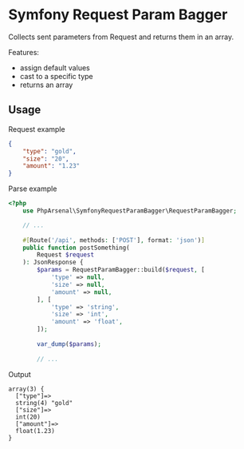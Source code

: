 # Symfony Request Param Bagger

Collects sent parameters from Request and returns them in an array. 

Features:
* assign default values
* cast to a specific type
* returns an array

## Usage 

Request example
```json 
{
    "type": "gold",
    "size": "20",
    "amount": "1.23"
}
```

Parse example
```php 
<?php 
    use PhpArsenal\SymfonyRequestParamBagger\RequestParamBagger;

    // ...
    
    #[Route('/api', methods: ['POST'], format: 'json')]
    public function postSomething(
        Request $request
    ): JsonResponse {
        $params = RequestParamBagger::build($request, [
            'type' => null,
            'size' => null,
            'amount' => null,
        ], [
            'type' => 'string',
            'size' => 'int',
            'amount' => 'float',
        ]);
        
        var_dump($params);
        
        // ...
```

Output
```text
array(3) {
  ["type"]=>
  string(4) "gold"
  ["size"]=>
  int(20)
  ["amount"]=>
  float(1.23)
}
```